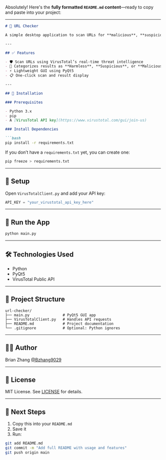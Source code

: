 Absolutely! Here's the **fully formatted `README.md` content**—ready to copy and paste into your project:

---

````markdown
# 🔎 URL Checker

A simple desktop application to scan URLs for **malicious**, **suspicious**, or **harmless** content using the [VirusTotal API](https://www.virustotal.com/). Built with **Python** and **PyQt5**, it provides a clean GUI to help users assess the safety of URLs quickly.

---

## ✅ Features

- 🛡️ Scan URLs using VirusTotal’s real-time threat intelligence  
- 🧠 Categorizes results as **Harmless**, **Suspicious**, or **Malicious**  
- ⚡ Lightweight GUI using PyQt5  
- 📋 One-click scan and result display  

---

## 🚀 Installation

### Prerequisites

- Python 3.x  
- pip  
- A [VirusTotal API key](https://www.virustotal.com/gui/join-us)

### Install Dependencies

```bash
pip install -r requirements.txt
````

If you don’t have a `requirements.txt` yet, you can create one:

```bash
pip freeze > requirements.txt
```

---

## 🔧 Setup

Open `VirusTotalClient.py` and add your API key:

```python
API_KEY = "your_virustotal_api_key_here"
```

---

## 🧪 Run the App

```bash
python main.py
```

---

## 🛠 Technologies Used

* Python
* PyQt5
* VirusTotal Public API

---

## 📁 Project Structure

```
url-checker/
├── main.py               # PyQt5 GUI app
├── VirusTotalClient.py   # Handles API requests
├── README.md             # Project documentation
└── .gitignore            # Optional: Python ignores
```

---

## 🙋‍♂️ Author

Brian Zhang
[@Bzhang9029](https://github.com/Bzhang9029)

---

## 📄 License

MIT License. See [LICENSE](LICENSE) for details.

---

## 📌 Next Steps

1. Copy this into your `README.md`
2. Save it
3. Run:

```bash
git add README.md
git commit -m "Add full README with usage and features"
git push origin main
```

```
